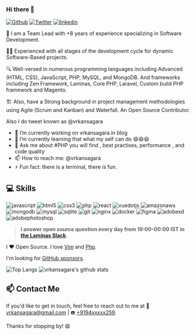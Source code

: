 ### Hi there 👋

[![Github](https://img.shields.io/badge/GitHub-000000?style=for-the-badge&logo=GitHub&logoColor=white)](https://github.com/vrkansagara) 
[![Twitter](https://img.shields.io/badge/Twitter-1DA1F2?style=for-the-badge&logo=Twitter&logoColor=white)](https://twitter.com/vrkansagara)
[![linkedin](https://img.shields.io/badge/Linkedin-0A66C2?style=for-the-badge&logo=linkedin&logoColor=white)](https://www.linkedin.com/in/vrkansagara/)

🚀 I am a Team Lead  with +8 years of experience specializing in Software Development.

👨‍💻 Experienced with all stages of the development cycle for dynamic Software-Based projects.

🔍 Well-versed in numerous programming languages including Advanced (HTML, CSS), JavaScript, PHP, MySQL, and MongoDB. And frameworks including Zen Framework, Laminas, Core PHP, Laravel, Custom build PHP framework and Magento.

🏗️ Also, have a Strong background in project management methodologies using Agile (Scrum and Kanban) and Waterfall.
An Open Source Contributor.

Also I do tweet known as @vrkansagara

- 🔭 I’m currently working on vrkansagara.in blog 
- 🌱 I’m currently learning that what my self can do 😄😄😄
- 💬 Ask me about #PHP you will find , best practises, performance , and code quality
- 📫 How to reach me: @vrkansagara
- ⚡ Fun fact: there is a terminal, there is fun.

## 💻 Skills
![javascript](https://img.shields.io/badge/Javascript-F7DF1E?style=for-the-badge&logo=javascript&logoColor=white)
![html5](https://img.shields.io/badge/HTML-E34F26?style=for-the-badge&logo=html5&logoColor=white)
![css3](https://img.shields.io/badge/CSS-1572B6?style=for-the-badge&logo=javascript&logoColor=white)
![php](https://img.shields.io/badge/PHP-777BB4?style=for-the-badge&logo=php&logoColor=white)
![react](https://img.shields.io/badge/React-61DAFB?style=for-the-badge&logo=react&logoColor=white)
![vuedotjs](https://img.shields.io/badge/Vue.js-4FC08D?style=for-the-badge&logo=vuedotjs&logoColor=white)
![amazonaws](https://img.shields.io/badge/AWS-232F3E?style=for-the-badge&logo=amazonaws&logoColor=white)
![mongodb](https://img.shields.io/badge/MongoDB-47A248?style=for-the-badge&logo=mongodb&logoColor=white)
![mysql](https://img.shields.io/badge/MySQL-4479A1?style=for-the-badge&logo=mysql&logoColor=white)
![sqlite](https://img.shields.io/badge/SQLite-003B57?style=for-the-badge&logo=sqlite&logoColor=white)
![git](https://img.shields.io/badge/Git-F05032?style=for-the-badge&logo=git&logoColor=white)
![nginx](https://img.shields.io/badge/Nginx-009639?style=for-the-badge&logo=nginx&logoColor=white)
![docker](https://img.shields.io/badge/Docker-2496ED?style=for-the-badge&logo=docker&logoColor=white)
![figma](https://img.shields.io/badge/Figma-F24E1E?style=for-the-badge&logo=figma&logoColor=white)
![adobexd](https://img.shields.io/badge/AdobeXD-FF61F6?style=for-the-badge&logo=adobexd&logoColor=white)
![adobephotoshop](https://img.shields.io/badge/AdobePhotoshop-31A8FF?style=for-the-badge&logo=adobephotoshop&logoColor=white)


> **I answer open source question every day from 19:00-00:00 IST in [the Laminas Slack](https://laminas.slack.com).**

I ❤ Open Source. I love [Vim](https://www.vim.org/) and [Php](https://www.php.net/).

I'm looking for [GitHub sponsors](https://github.com/sponsors/vrkansagara).

![Top Langs](https://github-readme-stats.vercel.app/api/top-langs/?username=vrkansagara&hide=html)
![vrkansagara's github stats](https://github-readme-stats.vercel.app/api?username=vrkansagara&show_icons=true&count_private=true&line_height=40)

## 📫 Contact Me
If you'd like to get in touch, feel free to reach out to me at 📧 [vrkansagara@gmail.com](mailto:vrkansagara@gmail.com) | ☎️ [+9194xxxxx259](tel:+9194xxxxx259).


<!--
**vrkansagara/vrkansagara** is a ✨ _special_ ✨ repository because its `README.md` (this file) appears on your GitHub profile.

Here are some ideas to get you started:
You find this comment , it mean that you wanted to more about me , I am happy to answer your query. 
Use https://gist.github.com/vrkansagara/862e1ea96091ddf01d8e3f0786eefae8, This will not bit you.
-->

Thanks for stopping by! 😄
